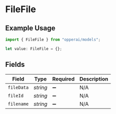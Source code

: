 # FileFile

## Example Usage

```typescript
import { FileFile } from "opperai/models";

let value: FileFile = {};
```

## Fields

| Field              | Type               | Required           | Description        |
| ------------------ | ------------------ | ------------------ | ------------------ |
| `fileData`         | *string*           | :heavy_minus_sign: | N/A                |
| `fileId`           | *string*           | :heavy_minus_sign: | N/A                |
| `filename`         | *string*           | :heavy_minus_sign: | N/A                |